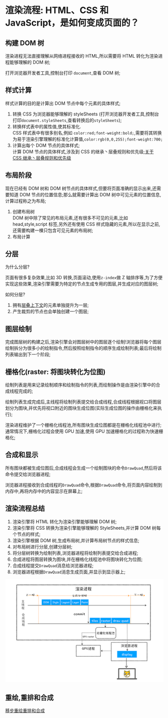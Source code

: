 # 渲染流程: HTML、CSS 和 JavaScript，是如何变成页面的？

## 构建 DOM 树

渲染进程无法直接理解从网络进程接收的 HTML,所以需要将 HTML 转化为渲染进程能够理解的 DOM 树;

打开浏览器开发者工具,控制台打印 `document`,查看 DOM 树;

## 样式计算

样式计算的目的是计算出 DOM 节点中每个元素的具体样式;

1. 转换 CSS 为浏览器能够理解的 styleSheets (打开浏览器开发者工具,控制台打印`document.styleSheets`,查看转换后的`styleSheets`);
2. 转换样式表中的属性值,使其标准化.  
   CSS 样式表中有很多别名,例如 `color:red;font-weight:bold;`,需要将其转换为易于渲染引擎理解的标准化计算值,`color:rgb(0,0,255);font-weight:700;`
3. 计算出每个 DOM 节点的具体样式;  
   计算 DOM 节点的具体样式,涉及到 CSS 的继承丶层叠规则和优先级;[关于 CSS 继承丶层叠规则和优先级](https://developer.mozilla.org/zh-CN/docs/Learn/CSS/Building_blocks/Cascade_and_inheritance)

## 布局阶段

现在已经有 DOM 树和 DOM 树节点的具体样式,但要将页面准确的显示出来,还需要知道 DOM 节点的位置信息;那么就需要计算出 DOM 树中可见元素的位置信息,计算过程称之为布局;

1. 创建布局树  
   DOM 树中除了常见的布局元素,还有很多不可见的元素,比如 head,style,script 标签,另外还有使用 CSS 样式隐藏的元素,所以在显示之前,还需要构建一棵只包含可见元素的布局树;
2. 布局计算

## 分层

为什么分层?

页面有很多复杂效果,比如 3D 转换,页面滚动,使用`z-index`做 Z 轴排序等,为了方便实现这些效果,渲染引擎需要为特定的节点生成专用的图层,并生成对应的图层树;

如何分层?

1. 拥有[层叠上下文](https://developer.mozilla.org/zh-CN/docs/Web/CSS/CSS_Positioning/Understanding_z_index/The_stacking_context)的元素单独提升为一层;
2. 产生裁剪的节点也会单独创建一个图层;

## 图层绘制

完成图层树的构建之后,渲染引擎会对图层树中的图层逐个绘制!浏览器将每个图层绘制拆分为很多小的绘制指令,然后按照绘制指令的顺序生成绘制列表;最后将绘制列表输出到下一个阶段;

## 栅格化(raster: 将图块转化为位图)

绘制列表是用来记录绘制顺序和绘制指令的列表,而绘制操作是由渲染引擎中的合成线程完成的;

绘制列表生成完成后,主线程将绘制列表提交给合成线程,合成线程根据视口将图层划分为图块,并优先将视口附近的图块生成位图(实际生成位图的操作由栅格化来执行);

渲染进程维护了一个栅格化线程池,所有图块生成位图都是在栅格化线程池中进行;通常情况下,栅格化过程会使用 GPU 加速,使用 GPU 加速栅格化的过程称为快速栅格化;

## 合成和显示

所有图块都被生成位图后,合成线程会生成一个绘制图块的命令`DrawQuad`,然后将该命令提交给浏览器进程;

浏览器进程接收到合成线程的`DrawQuad`命令,根据`DrawQuad`命令,将页面内容绘制到内存中,再将内存中的内容显示在屏幕上;

## 渲染流程总结

1. 渲染引擎将 HTML 转化为渲染引擎能够理解 DOM 树;
2. 渲染引擎将 CSS 转换为渲染引擎能够理解的 StyleSheets,并计算 DOM 树每个节点的样式;
3. 渲染引擎根据 DOM 树,生成布局树,并计算布局树节点的样式信息;
4. 对布局树进行分层,创建分层树;
5. 将分层树转换为绘制列表,浏览器进程将绘制列表提交给合成进程;
6. 合成进程将图层转换为图块,并在栅格化线程池中将图块转化为位图;
7. 合成线程提交`DrawQuad`消息给浏览器进程;
8. 浏览器进程根据`DrawQuad`消息生成页面,并显示到显示器上;

![渲染流程](../images/01/render%20process.png)

## 重绘,重排和合成

[移步重绘重排和合成](../../topic/optimization/README.md)

